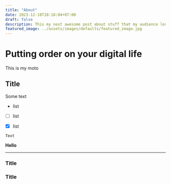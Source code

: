 ```yaml
---
title: "About"
date: 2023-12-18T18:18:04+07:00
draft: false
description: This my next awesome post about stuff that my audience love to read.
featured_image: ../assets/images/defaults/featured_image.jpg
---
```


# Putting order on your digital life

This is my moto

## Title

Some text

- list

- [ ] list

- [x] list

```
Text
```
**Hello**

---

### Title

### Title
